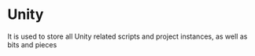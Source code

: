# Unity
It is used to store all Unity related scripts and project instances, as well as bits and pieces
